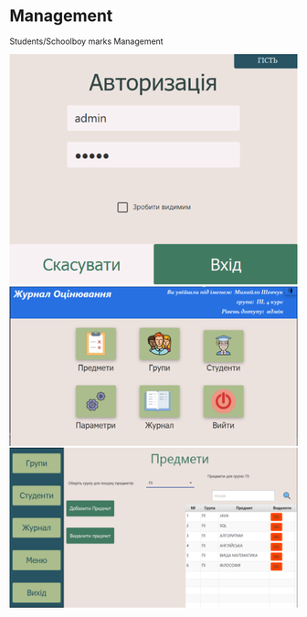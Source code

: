 # Management
Students/Schoolboy marks Management


![authenticCompleted](https://github.com/ShevaTetraedrProduction/Management/blob/master/img/completedImg/authenticCompleted.png)
![menuCompleted](https://github.com/ShevaTetraedrProduction/Management/blob/master/img/completedImg/menuCompleted.png)
![classesCompleted](https://github.com/ShevaTetraedrProduction/Management/blob/master/img/completedImg/classesCompleted.png)


